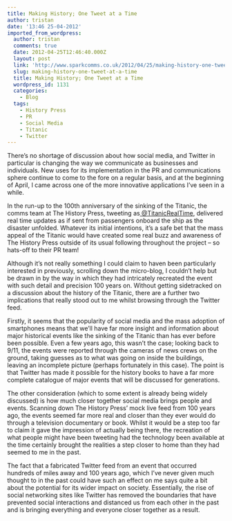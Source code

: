 ```yaml
---
title: Making History; One Tweet at a Time
author: tristan
date: '13:46 25-04-2012'
imported_from_wordpress:
  author: tristan
  comments: true
  date: 2012-04-25T12:46:40.000Z
  layout: post
  link: 'http://www.sparkcomms.co.uk/2012/04/25/making-history-one-tweet-at-a-time/'
  slug: making-history-one-tweet-at-a-time
  title: Making History; One Tweet at a Time
  wordpress_id: 1131
  categories:
    - Blog
  tags:
    - History Press
    - PR
    - Social Media
    - Titanic
    - Twitter
---
```


There’s no shortage of discussion about how social media, and Twitter in particular is changing the way we communicate as businesses and individuals. New uses for its implementation in the PR and communications sphere continue to come to the fore on a regular basis, and at the beginning of April, I came across one of the more innovative applications I’ve seen in a while.

In the run-up to the 100th anniversary of the sinking of the Titanic, the comms team at The History Press, tweeting as[ @TitanicRealTime](http://twitter.com/#!/TitanicRealTime), delivered real time updates as if sent from passengers onboard the ship as the disaster unfolded. Whatever its initial intentions, it’s a safe bet that the mass appeal of the Titanic would have created some real buzz and awareness of The History Press outside of its usual following throughout the project – so hats-off to their PR team!

Although it’s not really something I could claim to haven been particularly interested in previously, scrolling down the micro-blog, I couldn’t help but be drawn in by the way in which they had intricately recreated the event with such detail and precision 100 years on. Without getting sidetracked on a discussion about the history of the Titanic, there are a further two implications that really stood out to me whilst browsing through the Twitter feed.

Firstly, it seems that the popularity of social media and the mass adoption of smartphones means that we’ll have far more insight and information about major historical events like the sinking of the Titanic than has ever before been possible. Even a few years ago, this wasn’t the case; looking back to 9/11, the events were reported through the cameras of news crews on the ground, taking guesses as to what was going on inside the buildings, leaving an incomplete picture (perhaps fortunately in this case). The point is that Twitter has made it possible for the history books to have a far more complete catalogue of major events that will be discussed for generations.

The other consideration (which to some extent is already being widely discussed) is how much closer together social media brings people and events. Scanning down The History Press’ mock live feed from 100 years ago, the events seemed far more real and closer than they ever would do through a television documentary or book. Whilst it would be a step too far to claim it gave the impression of actually being there, the recreation of what people might have been tweeting had the technology been available at the time certainly brought the realities a step closer to home than they had seemed to me in the past.

The fact that a fabricated Twitter feed from an event that occurred hundreds of miles away and 100 years ago, which I’ve never given much thought to in the past could have such an effect on me says quite a bit about the potential for its wider impact on society. Essentially, the rise of social networking sites like Twitter has removed the boundaries that have prevented social interactions and distanced us from each other in the past and is bringing everything and everyone closer together as a result.

